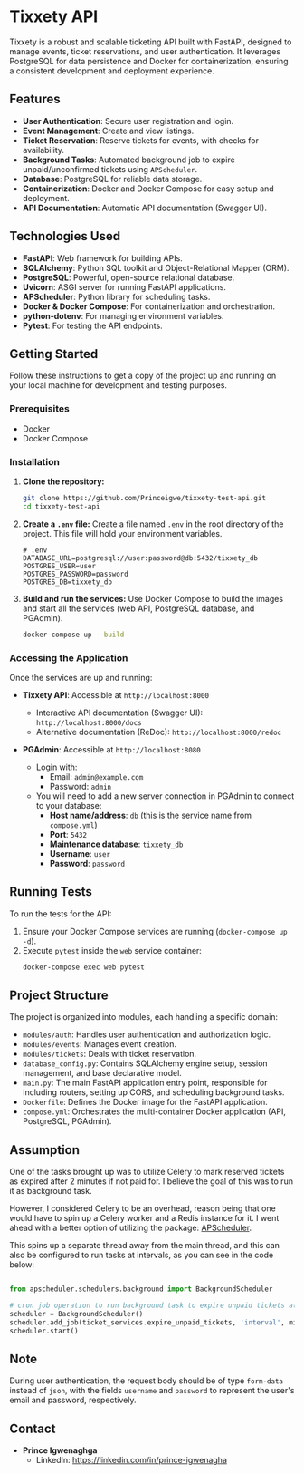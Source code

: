 # Tixxety API

Tixxety is a robust and scalable ticketing API built with FastAPI, designed to manage events, ticket reservations, and user authentication. It leverages PostgreSQL for data persistence and Docker for containerization, ensuring a consistent development and deployment experience.

## Features

*   **User Authentication**: Secure user registration and login.
*   **Event Management**: Create and view listings.
*   **Ticket Reservation**: Reserve tickets for events, with checks for availability.
*   **Background Tasks**: Automated background job to expire unpaid/unconfirmed tickets using `APScheduler`.
*   **Database**: PostgreSQL for reliable data storage.
*   **Containerization**: Docker and Docker Compose for easy setup and deployment.
*   **API Documentation**: Automatic API documentation (Swagger UI).

## Technologies Used

*   **FastAPI**: Web framework for building APIs.
*   **SQLAlchemy**: Python SQL toolkit and Object-Relational Mapper (ORM).
*   **PostgreSQL**: Powerful, open-source relational database.
*   **Uvicorn**: ASGI server for running FastAPI applications.
*   **APScheduler**: Python library for scheduling tasks.
*   **Docker & Docker Compose**: For containerization and orchestration.
*   **python-dotenv**: For managing environment variables.
*   **Pytest**: For testing the API endpoints.

## Getting Started

Follow these instructions to get a copy of the project up and running on your local machine for development and testing purposes.

### Prerequisites

*   Docker
*   Docker Compose

### Installation

1.  **Clone the repository:**
    ```bash
    git clone https://github.com/Princeigwe/tixxety-test-api.git
    cd tixxety-test-api
    ```

2.  **Create a `.env` file:**
    Create a file named `.env` in the root directory of the project. This file will hold your environment variables.
    ```
    # .env
    DATABASE_URL=postgresql://user:password@db:5432/tixxety_db
    POSTGRES_USER=user
    POSTGRES_PASSWORD=password
    POSTGRES_DB=tixxety_db
    ```


3.  **Build and run the services:**
    Use Docker Compose to build the images and start all the services (web API, PostgreSQL database, and PGAdmin).
    ```bash
    docker-compose up --build 
    ```
### Accessing the Application

Once the services are up and running:

*   **Tixxety API**: Accessible at `http://localhost:8000`
    *   Interactive API documentation (Swagger UI): `http://localhost:8000/docs`
    *   Alternative documentation (ReDoc): `http://localhost:8000/redoc`

*   **PGAdmin**: Accessible at `http://localhost:8080`
    *   Login with:
        *   Email: `admin@example.com`
        *   Password: `admin`
    *   You will need to add a new server connection in PGAdmin to connect to your database:
        *   **Host name/address**: `db` (this is the service name from `compose.yml`)
        *   **Port**: `5432`
        *   **Maintenance database**: `tixxety_db`
        *   **Username**: `user`
        *   **Password**: `password`

## Running Tests

To run the tests for the API:

1.  Ensure your Docker Compose services are running (`docker-compose up -d`).
2.  Execute `pytest` inside the `web` service container:
    ```bash
    docker-compose exec web pytest
    ```
## Project Structure

The project is organized into modules, each handling a specific domain:

*   `modules/auth`: Handles user authentication and authorization logic.
*   `modules/events`: Manages event creation.
*   `modules/tickets`: Deals with ticket reservation.
*   `database_config.py`: Contains SQLAlchemy engine setup, session management, and base declarative model.
*   `main.py`: The main FastAPI application entry point, responsible for including routers, setting up CORS, and scheduling background tasks.
*   `Dockerfile`: Defines the Docker image for the FastAPI application.
*   `compose.yml`: Orchestrates the multi-container Docker application (API, PostgreSQL, PGAdmin).

## Assumption
One of the tasks brought up was to utilize Celery to mark reserved tickets as expired after 2 minutes if not paid for. I believe the goal of this was to run it  as background task. 

However, I considered Celery to be an overhead, reason being that one would have to spin up a Celery worker and a Redis instance for it. I went ahead with a better option of utilizing the package: [APScheduler](https://pypi.org/project/APScheduler/). 

This spins up a separate thread away from the main thread, and this can also be configured to run tasks at intervals, as you can see in the code below:
```python

from apscheduler.schedulers.background import BackgroundScheduler

# cron job operation to run background task to expire unpaid tickets at 1-minute intervals
scheduler = BackgroundScheduler()
scheduler.add_job(ticket_services.expire_unpaid_tickets, 'interval', minutes=1) 
scheduler.start()
```

## Note
During user authentication, the request body should be of type `form-data` instead of `json`, with the fields `username` and `password` to represent the user's email and password, respectively.


## Contact

*   **Prince Igwenaghga**
    *   LinkedIn: https://linkedin.com/in/prince-igwenagha
